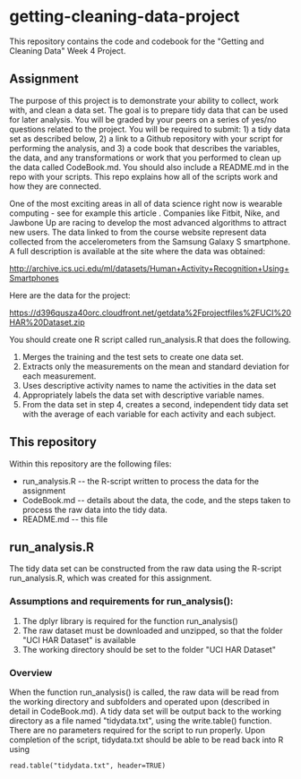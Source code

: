getting-cleaning-data-project
=============================

This repository contains the code and codebook for the "Getting and Cleaning Data" Week 4 Project.

Assignment
----------
The purpose of this project is to demonstrate your ability to collect, work with, and clean a data set. The goal is to prepare tidy data that can be used for later analysis. You will be graded by your peers on a series of yes/no questions related to the project. You will be required to submit: 1) a tidy data set as described below, 2) a link to a Github repository with your script for performing the analysis, and 3) a code book that describes the variables, the data, and any transformations or work that you performed to clean up the data called CodeBook.md. You should also include a README.md in the repo with your scripts. This repo explains how all of the scripts work and how they are connected.

One of the most exciting areas in all of data science right now is wearable computing - see for example this article . Companies like Fitbit, Nike, and Jawbone Up are racing to develop the most advanced algorithms to attract new users. The data linked to from the course website represent data collected from the accelerometers from the Samsung Galaxy S smartphone. A full description is available at the site where the data was obtained:

http://archive.ics.uci.edu/ml/datasets/Human+Activity+Recognition+Using+Smartphones

Here are the data for the project:

https://d396qusza40orc.cloudfront.net/getdata%2Fprojectfiles%2FUCI%20HAR%20Dataset.zip

You should create one R script called run_analysis.R that does the following.

1. Merges the training and the test sets to create one data set.
2. Extracts only the measurements on the mean and standard deviation for each measurement.
3. Uses descriptive activity names to name the activities in the data set
4. Appropriately labels the data set with descriptive variable names.
5. From the data set in step 4, creates a second, independent tidy data set with the average of each variable for each activity and each subject.

This repository
---------------
Within this repository are the following files:  
* run_analysis.R -- the R-script written to process the data for the assignment  
* CodeBook.md -- details about the data, the code, and the steps taken to process the raw data into the tidy data.  
* README.md -- this file  

run_analysis.R
--------------
The tidy data set can be constructed from the raw data using the R-script run_analysis.R, which was created for this assignment.  
### Assumptions and requirements for run_analysis():  

1. The dplyr library is required for the function run_analysis()
2. The raw dataset must be downloaded and unzipped, so that the folder "UCI HAR Dataset" is available
3. The working directory should be set to the folder "UCI HAR Dataset"

### Overview  

When the function run_analysis() is called, the raw data will be read from the working directory and subfolders and operated upon (described in detail in CodeBook.md). A tidy data set will be output back to the working directory as a file named "tidydata.txt", using the write.table() function. There are no parameters required for the script to run properly. Upon completion of the script, tidydata.txt should be able to be read back into R using 

    read.table("tidydata.txt", header=TRUE)
